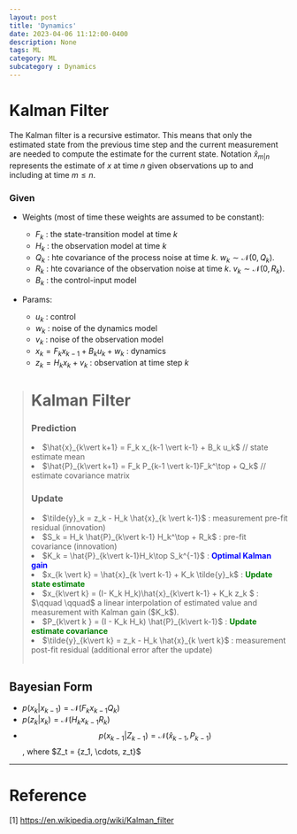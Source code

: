 ```yaml
---
layout: post
title: 'Dynamics'
date: 2023-04-06 11:12:00-0400
description: None
tags: ML
category: ML
subcategory : Dynamics 
---
```





# Kalman Filter 

The Kalman filter is a recursive estimator. This means that only the estimated state from the previous time step and the current measurement are needed to compute the estimate for the current state. Notation $\hat{x}_{m\vert n}$ represents the estimate of $x$ at time $n$ given observations up to and including at time $m\le n$. 

### Given 


* Weights (most of time these weights are assumed to be constant):
    * $F_k$ : the state-transition model at time $k$
    * $H_k$ : the observation model at time $k$ 
    * $Q_k$ : hte covariance of the process noise at time $k$.  $w_k \sim \mathcal{N}(0, Q_k)$.
    * $R_k$ : hte covariance of the observation noise at time $k$.  $v_k \sim \mathcal{N}(0, R_k)$.
    * $B_k$ : the control-input model 

* Params:
    * $u_k$ : control
    * $w_k$ : noise of the dynamics model 
    * $v_k$ : noise of the observation model
    * $x_k = F_k x_{k-1} + B_k u_k + w_k$ : dynamics 
    * $z_k = H_k x_k + v_k$ : observation at time step $k$

<Blockquote>
<h1> Kalman Filter </h1>
<h3> Prediction </h3>
<li>  $\hat{x}_{k\vert k+1} = F_k x_{k-1 \vert k-1} + B_k u_k$ // state estimate mean  </li>  
<li>  $\hat{P}_{k\vert k+1} = F_k P_{k-1 \vert k-1}F_k^\top  + Q_k$  // estimate covariance matrix </li>

<h3> Update </h3>
<li> $\tilde{y}_k = z_k - H_k \hat{x}_{k \vert k-1}$ : measurement pre-fit residual (innovation) </li> 
<li> $S_k = H_k \hat{P}_{k\vert k-1} H_k^\top + R_k$ : pre-fit covariance (innovation) </li> 
<li> $K_k = \hat{P}_{k\vert k-1}H_k\top S_k^{-1}$    : <strong style='color:blue'>Optimal Kalman gain </strong> </li> 
<li> $x_{k \vert k} = \hat{x}_{k \vert k-1} + K_k \tilde{y}_k$ : <strong style='color:green'>Update state estimate </strong> </li>
<li> $x_{k\vert k} = (I- K_k H_k)\hat{x}_{k\vert k-1} + K_k z_k $ : <br> $\qquad \qquad$ a linear interpolation of estimated value and measurement with Kalman gain ($K_k$). </li>
<li> $P_{k\vert k } = (I - K_k H_k) \hat{P}_{k\vert k-1}$  : <strong style='color:green'>Update estimate covariance </strong> </li>
<li> $\tilde{y}_{k\vert k} = z_k - H_k \hat{x}_{k \vert k}$ : measurement post-fit residual (additional error after the update) </li>
<br>


</Blockquote>

## Bayesian Form 

* $p(x_k \vert x_{k-1}) = \mathcal{N}(F_kx_{k-1} Q_k)$
* $p(z_k \vert x_k) = \mathcal{N}(H_k x_{k-1} R_k)$ 
* $$p(x_{k-1} \vert Z_{k-1}) = \mathcal{N} (\hat{x}_{k-1}, P_{k-1})$$, where $Z_t = \{z_1, \cdots, z_t}$




---

# Reference 

[1] https://en.wikipedia.org/wiki/Kalman_filter